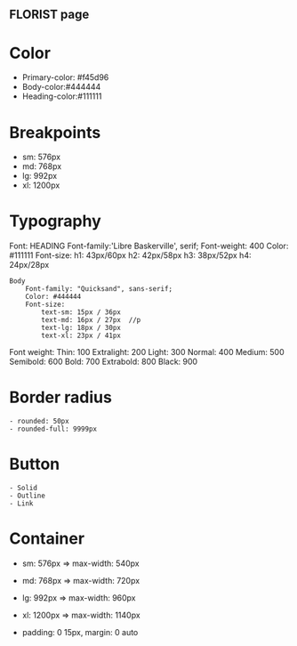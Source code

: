 ## FLORIST page

# Color

- Primary-color: #f45d96
- Body-color:#444444
- Heading-color:#111111

# Breakpoints

- sm: 576px
- md: 768px
- lg: 992px
- xl: 1200px

# Typography

Font:
HEADING
Font-family:'Libre Baskerville', serif;
Font-weight: 400
Color: #111111
Font-size:
h1: 43px/60px
h2: 42px/58px
h3: 38px/52px
h4: 24px/28px 

    Body
        Font-family: "Quicksand", sans-serif;
        Color: #444444
        Font-size:
            text-sm: 15px / 36px
            text-md: 16px / 27px  //p
            text-lg: 18px / 30px
            text-xl: 23px / 41px

Font weight:
Thin: 100
Extralight: 200
Light: 300
Normal: 400
Medium: 500
Semibold: 600
Bold: 700
Extrabold: 800
Black: 900

# Border radius

    - rounded: 50px
    - rounded-full: 9999px

# Button

    - Solid
    - Outline
    - Link

# Container

- sm: 576px => max-width: 540px
- md: 768px => max-width: 720px
- lg: 992px => max-width: 960px
- xl: 1200px => max-width: 1140px

- padding: 0 15px, margin: 0 auto
